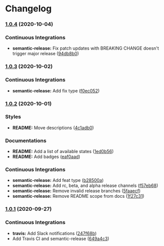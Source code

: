 # Changelog

### [1.0.4](https://github.com/extra2000/kafka-formula/compare/v1.0.3...v1.0.4) (2020-10-04)


### Continuous Integrations

* **semantic-release:** Fix patch updates with BREAKING CHANGE doesn't trigger major release ([94db8b0](https://github.com/extra2000/kafka-formula/commit/94db8b08ff5f0145c3076b780db4724f03cced55))

### [1.0.3](https://github.com/extra2000/kafka-formula/compare/v1.0.2...v1.0.3) (2020-10-02)


### Continuous Integrations

* **semantic-release:** Add fix type ([f0ec052](https://github.com/extra2000/kafka-formula/commit/f0ec0523ec16642fdae1233865bd4b83f0728eca))

### [1.0.2](https://github.com/extra2000/kafka-formula/compare/v1.0.1...v1.0.2) (2020-10-01)


### Styles

* **README:** Move descriptions ([4c1adb0](https://github.com/extra2000/kafka-formula/commit/4c1adb0b0725e51ec4b1e6290be5a97d22468e59))


### Documentations

* **README:** Add a list of available states ([1ed0b56](https://github.com/extra2000/kafka-formula/commit/1ed0b56b9a8458033d9a62799f16fbc24241e75d))
* **README:** Add badges ([eaf0aad](https://github.com/extra2000/kafka-formula/commit/eaf0aadc318ce02e556ca2770ed1d0d4c17be443))


### Continuous Integrations

* **semantic-release:** Add feat type ([b28500a](https://github.com/extra2000/kafka-formula/commit/b28500a7a7195e6c4432fbbdb10351dbd1783660))
* **semantic-release:** Add rc, beta, and alpha release channels ([f57eb68](https://github.com/extra2000/kafka-formula/commit/f57eb68f01a22a9ec790d4a4d170914bfc6f0542))
* **semantic-release:** Remove invalid release branches ([5faaecf](https://github.com/extra2000/kafka-formula/commit/5faaecfa28eeaf0261b4b3c9490c0c31ec0f6a36))
* **semantic-release:** Remove README scope from docs ([1f27c31](https://github.com/extra2000/kafka-formula/commit/1f27c31ba148fdba13e8f2d9f25ce5c7d1380aec))

### [1.0.1](https://github.com/extra2000/kafka-formula/compare/v1.0.0...v1.0.1) (2020-09-27)


### Continuous Integrations

* **travis:** Add Slack notifications ([247f68b](https://github.com/extra2000/kafka-formula/commit/247f68b402160e3f51de0fa78b24a347767ffadd))
* Add Travis CI and semantic-release ([649a4c3](https://github.com/extra2000/kafka-formula/commit/649a4c35f862a3a8623f34485f58616b266cb3fc))
